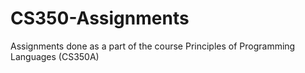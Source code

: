 # CS350-Assignments
Assignments done as a part of the course Principles of Programming Languages (CS350A)
